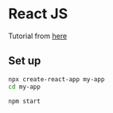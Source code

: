 # React JS

Tutorial from [here](https://reactjs.org/docs/create-a-new-react-app.html#create-react-app)

## Set up
```sh
npx create-react-app my-app
cd my-app
```

```sh
npm start
```

<!--stackedit_data:
eyJoaXN0b3J5IjpbMTY2OTkxMTg4OCwtMTY5NTM4NTY3N119
-->